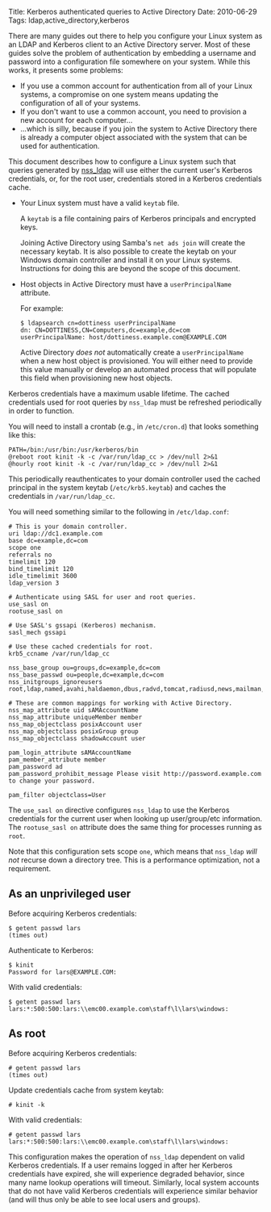 Title: Kerberos authenticated queries to Active Directory
Date: 2010-06-29
Tags: ldap,active_directory,kerberos

There are many guides out there to help you configure your Linux system as an LDAP and Kerberos client to an Active Directory server. Most of these guides solve the problem of authentication by embedding a username and password into a configuration file somewhere on your system. While this works, it presents some problems:

-   If you use a common account for authentication from all of your Linux systems, a compromise on one system means updating the configuration of all of your systems.
-   If you don't want to use a common account, you need to provision a new account for each computer...
-   ...which is silly, because if you join the system to Active Directory there is already a computer object associated with the system that can be used for authentication.

This document describes how to configure a Linux system such that queries
generated by [nss_ldap][1] will use either the current user's Kerberos
credentials, or, for the root user, credentials stored in a Kerberos
credentials cache.

-   Your Linux system must have a valid `keytab` file.
    
    A `keytab` is a file containing pairs of Kerberos principals and encrypted keys.
    
    Joining Active Directory using Samba's `net ads join` will create the
    necessary keytab. It is also possible to create the keytab on your Windows
    domain controller and install it on your Linux systems. Instructions for
    doing this are beyond the scope of this document.

-   Host objects in Active Directory must have a `userPrincipalName` attribute.
    
    For example:
    
        $ ldapsearch cn=dottiness userPrincipalName
        dn: CN=DOTTINESS,CN=Computers,dc=example,dc=com
        userPrincipalName: host/dottiness.example.com@EXAMPLE.COM
        
    Active Directory *does not* automatically create a `userPrincipalName` when a new host object is provisioned. You will either need to provide this value manually or develop an automated process that will populate this field when provisioning new host objects.

Kerberos credentials have a maximum usable lifetime. The cached credentials
used for root queries by `nss_ldap` must be refreshed periodically in order to
function.

You will need to install a crontab (e.g., in `/etc/cron.d`) that looks something
like this:

    PATH=/bin:/usr/bin:/usr/kerberos/bin
    @reboot root kinit -k -c /var/run/ldap_cc > /dev/null 2>&1
    @hourly root kinit -k -c /var/run/ldap_cc > /dev/null 2>&1
    
This periodically reauthenticates to your domain controller used the cached
principal in the system keytab (`/etc/krb5.keytab`) and caches the credentials in
`/var/run/ldap_cc`.

You will need something similar to the following in `/etc/ldap.conf`:

    # This is your domain controller.
    uri ldap://dc1.example.com
    base dc=example,dc=com
    scope one
    referrals no
    timelimit 120
    bind_timelimit 120
    idle_timelimit 3600
    ldap_version 3
    
    # Authenticate using SASL for user and root queries.
    use_sasl on
    rootuse_sasl on
    
    # Use SASL's gssapi (Kerberos) mechanism.
    sasl_mech gssapi
    
    # Use these cached credentials for root.
    krb5_ccname /var/run/ldap_cc
    
    nss_base_group ou=groups,dc=example,dc=com
    nss_base_passwd ou=people,dc=example,dc=com
    nss_initgroups_ignoreusers root,ldap,named,avahi,haldaemon,dbus,radvd,tomcat,radiusd,news,mailman,nscd,gdm,polkituser
    
    # These are common mappings for working with Active Directory.
    nss_map_attribute uid sAMAccountName
    nss_map_attribute uniqueMember member
    nss_map_objectclass posixAccount user
    nss_map_objectclass posixGroup group
    nss_map_objectclass shadowAccount user
    
    pam_login_attribute sAMAccountName
    pam_member_attribute member
    pam_password ad
    pam_password_prohibit_message Please visit http://password.example.com to change your password.
    
    pam_filter objectclass=User
    

The `use_sasl on` directive configures `nss_ldap` to use the Kerberos credentials
for the current user when looking up user/group/etc information. The
`rootuse_sasl on` attribute does the same thing for processes running as `root`.

Note that this configuration sets scope `one`, which means that `nss_ldap` *will
not* recurse down a directory tree. This is a performance optimization, not a
requirement.

## As an unprivileged user

Before acquiring Kerberos credentials:

    $ getent passwd lars
    (times out)
    
Authenticate to Kerberos:

    $ kinit
    Password for lars@EXAMPLE.COM:
    
With valid credentials:

    $ getent passwd lars
    lars:*:500:500:lars:\\emc00.example.com\staff\l\lars\windows:
    
## As root

Before acquiring Kerberos credentials:

    # getent passwd lars
    (times out)
    
Update credentials cache from system keytab:

    # kinit -k
    
With valid credentials:

    # getent passwd lars
    lars:*:500:500:lars:\\emc00.example.com\staff\l\lars\windows:
    
This configuration makes the operation of `nss_ldap` dependent on valid Kerberos
credentials. If a user remains logged in after her Kerberos credentials have
expired, she will experience degraded behavior, since many name lookup
operations will timeout. Similarly, local system accounts that do not have
valid Kerberos credentials will experience similar behavior (and will thus only
be able to see local users and groups).

<!--
An alternate solution to this problem would run a local LDAP proxy that (a)
uses the system keytab to authenticate to AD, and (b) allows anonymous LDAP
queries from localhost. I will discuss this configuration in a future post.
-->

 [1]: http://www.padl.com/OSS/nss_ldap.html  

